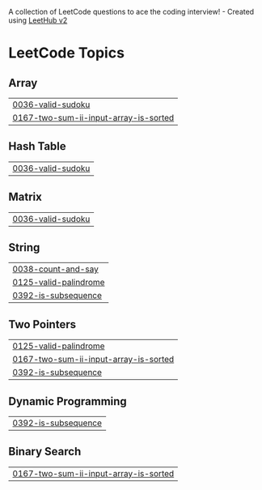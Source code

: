 A collection of LeetCode questions to ace the coding interview! - Created using [LeetHub v2](https://github.com/arunbhardwaj/LeetHub-2.0)
<!---LeetCode Topics Start-->
# LeetCode Topics
## Array
|  |
| ------- |
| [0036-valid-sudoku](https://github.com/sunghj1118/algorithm/tree/master/0036-valid-sudoku) |
| [0167-two-sum-ii-input-array-is-sorted](https://github.com/sunghj1118/algorithm/tree/master/0167-two-sum-ii-input-array-is-sorted) |
## Hash Table
|  |
| ------- |
| [0036-valid-sudoku](https://github.com/sunghj1118/algorithm/tree/master/0036-valid-sudoku) |
## Matrix
|  |
| ------- |
| [0036-valid-sudoku](https://github.com/sunghj1118/algorithm/tree/master/0036-valid-sudoku) |
## String
|  |
| ------- |
| [0038-count-and-say](https://github.com/sunghj1118/algorithm/tree/master/0038-count-and-say) |
| [0125-valid-palindrome](https://github.com/sunghj1118/algorithm/tree/master/0125-valid-palindrome) |
| [0392-is-subsequence](https://github.com/sunghj1118/algorithm/tree/master/0392-is-subsequence) |
## Two Pointers
|  |
| ------- |
| [0125-valid-palindrome](https://github.com/sunghj1118/algorithm/tree/master/0125-valid-palindrome) |
| [0167-two-sum-ii-input-array-is-sorted](https://github.com/sunghj1118/algorithm/tree/master/0167-two-sum-ii-input-array-is-sorted) |
| [0392-is-subsequence](https://github.com/sunghj1118/algorithm/tree/master/0392-is-subsequence) |
## Dynamic Programming
|  |
| ------- |
| [0392-is-subsequence](https://github.com/sunghj1118/algorithm/tree/master/0392-is-subsequence) |
## Binary Search
|  |
| ------- |
| [0167-two-sum-ii-input-array-is-sorted](https://github.com/sunghj1118/algorithm/tree/master/0167-two-sum-ii-input-array-is-sorted) |
<!---LeetCode Topics End-->